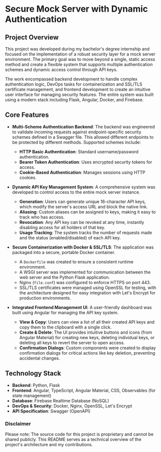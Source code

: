 # Secure Mock Server with Dynamic Authentication

## Project Overview

This project was developed during my bachelor's degree internship and focused on the implementation of a robust security layer for a mock server environment. The primary goal was to move beyond a single, static access method and create a flexible system that supports multiple authentication schemes and dynamic access control through API keys.

The work encompassed backend development to handle complex authentication logic, DevOps tasks for containerization and SSL/TLS certificate management, and frontend development to create an intuitive user interface for managing security features. The entire system was built using a modern stack including Flask, Angular, Docker, and Firebase.

## Core Features

* **Multi-Scheme Authentication Backend**: The backend was engineered to validate incoming requests against endpoint-specific security schemes defined in a Swagger file. This allowed different endpoints to be protected by different methods. Supported schemes include:
    * **HTTP Basic Authentication**: Standard username/password authentication.
    * **Bearer Token Authentication**: Uses encrypted security tokens for access.
    * **Cookie-Based Authentication**: Manages sessions using HTTP cookies.

* **Dynamic API Key Management System**: A comprehensive system was developed to control access to the entire mock server instance.
    * **Generation**: Users can generate unique 16-character API keys, which modify the server's access URL and block the native link.
    * **Aliasing**: Custom aliases can be assigned to keys, making it easy to track who has access.
    * **Revocation**: Any API key can be revoked at any time, instantly disabling access for all holders of that key.
    * **Usage Tracking**: The system tracks the number of requests made and the status (enabled/disabled) of each API key.

* **Secure Containerization with Docker & SSL/TLS**: The application was packaged into a secure, portable Docker container.
    * A `Dockerfile` was created to ensure a consistent runtime environment.
    * A WSGI server was implemented for communication between the web server and the Python Flask application.
    * Nginx (`file.conf`) was configured to enforce HTTPS on port 443.
    * SSL/TLS certificates were managed using OpenSSL for testing, with the architecture designed for easy integration with Let's Encrypt for production environments.

* **Integrated Frontend Management UI**: A user-friendly dashboard was built using Angular for managing the API key system.
    * **View & Copy**: Users can view a list of all their created API keys and copy them to the clipboard with a single click.
    * **Create & Delete**: The UI provides intuitive buttons and icons (from Angular Material) for creating new keys, deleting individual keys, or deleting all keys to revert the server to open access.
    * **Confirmation Dialogs**: Custom components were created to display confirmation dialogs for critical actions like key deletion, preventing accidental changes.

## Technology Stack

* **Backend**: Python, Flask
* **Frontend**: Angular, TypeScript, Angular Material, CSS, Observables (for state management)
* **Database**: Firebase Realtime Database (NoSQL)
* **DevOps & Security**: Docker, Nginx, OpenSSL, Let's Encrypt
* **API Specification**: Swagger (OpenAPI)

### Disclaimer
Please note: The source code for this project is proprietary and cannot be shared publicly. This README serves as a technical overview of the project's architecture and my contributions.
